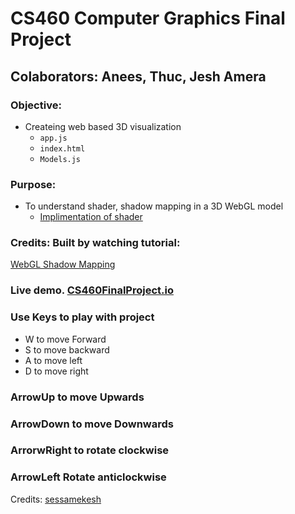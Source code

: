 # CS460 Computer Graphics Final Project

## Colaborators: Anees, Thuc, Jesh Amera
### **Objective:**
* Createing web based 3D visualization
	* `app.js`
	* `index.html`
	* `Models.js`

### **Purpose:**
* To understand shader, shadow mapping in a 3D WebGL model
    * [Implimentation of shader]()
    

### Credits: Built by watching tutorial: 
[WebGL Shadow Mapping](<https://www.youtube.com/channel/UCufDmM2MGQlbfS3luzgVDxw/>)



### Live demo. [CS460FinalProject.io](<https://aneesurrehman001.github.io/cs460_final/>)


### Use Keys to play with project

*  W to move Forward
*  S to move backward
*  A to move left
*  D to move right

### ArrowUp to move Upwards
### ArrowDown to move Downwards
### ArrorwRight to rotate clockwise
### ArrowLeft Rotate anticlockwise

Credits: [sessamekesh](<https://github.com/sessamekesh/IndigoCS-webgl-tutorials>)

 

